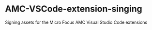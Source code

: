# AMC-VSCode-extension-singing
Signing assets for the Micro Focus AMC Visual Studio Code extensions
